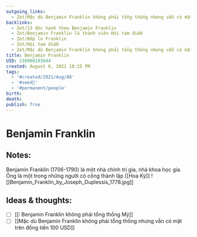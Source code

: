 ```yaml
---
outgoing_links:
  - Zet/Mặc dù Benjamin Franklin không phải tổng thống nhưng vẫn có mặt trên đồng tiền 100 USD
backlinks:
  - Zet/13 đức hạnh theo Benjamin Franklin
  - Zet/Benjamin Franklin là thành viên Hội tam điểm
  - Zet/Bếp lò Franklin
  - Zet/Hội tam điểm
  - Zet/Mặc dù Benjamin Franklin không phải tổng thống nhưng vẫn có mặt trên đồng tiền 100 USD
title: Benjamin Franklin
UID: 210908193844
created: August 6, 2021 10:25 PM
tags:
  - '#created/2021/Aug/08'
  - '#seed🥜'
  - '#permanent/people'
birth: 
death: 
publish: True
---
```

# Benjamin Franklin

## Notes:
Benjamin Franklin (1706-1790) là một nhà chính trị gia, nhà khoa học gia. Ông là một trong những người có công thành lập [[Hoa Kỳ]]
![[Benjamin_Franklin_by_Joseph_Duplessis_1778.jpg]]

## Ideas & thoughts:
- [ ] [[❕ Benjamin Franklin không phải tổng thống Mỹ]]
- [ ] [[Mặc dù Benjamin Franklin không phải tổng thống nhưng vẫn có mặt trên đồng tiền 100 USD]]
